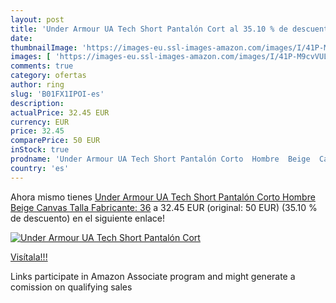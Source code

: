 ```yaml
---
layout: post
title: 'Under Armour UA Tech Short Pantalón Cort al 35.10 % de descuento'
date: 
thumbnailImage: 'https://images-eu.ssl-images-amazon.com/images/I/41P-M9cvVUL._SL200_.jpg'
images: [ 'https://images-eu.ssl-images-amazon.com/images/I/41P-M9cvVUL._SL200_.jpg' ]
comments: true
category: ofertas
author: ring
slug: 'B01FX1IPOI-es'
description:
actualPrice: 32.45 EUR
currency: EUR
price: 32.45
comparePrice: 50 EUR
inStock: true
prodname: 'Under Armour UA Tech Short Pantalón Corto  Hombre  Beige  Canvas   Talla Fabricante: 36'
country: 'es'
---
```


Ahora mismo tienes [Under Armour UA Tech Short Pantalón Corto  Hombre  Beige  Canvas   Talla Fabricante: 36](https://www.amazon.es/dp/B01FX1IPOI/?tag=tolees-21) a 32.45 EUR (original: 50 EUR) (35.10 %  de descuento) en el siguiente enlace!

[![Under Armour UA Tech Short Pantalón Cort](https://images-eu.ssl-images-amazon.com/images/I/41P-M9cvVUL._SL200_.jpg)](https://www.amazon.es/dp/B01FX1IPOI/?tag=tolees-21)

[Visítala!!!](https://www.amazon.es/dp/B01FX1IPOI/?tag=tolees-21)

Links participate in Amazon Associate program and might generate a comission on qualifying sales
